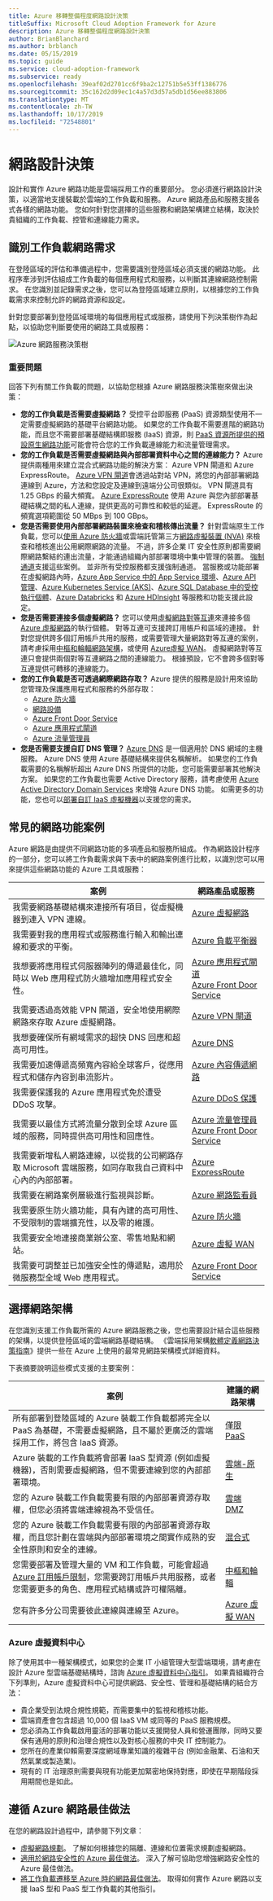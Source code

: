 ```yaml
---
title: Azure 移轉整備程度網路設計決策
titleSuffix: Microsoft Cloud Adoption Framework for Azure
description: Azure 移轉整備程度網路設計決策
author: BrianBlanchard
ms.author: brblanch
ms.date: 05/15/2019
ms.topic: guide
ms.service: cloud-adoption-framework
ms.subservice: ready
ms.openlocfilehash: 39eaf02d2701cc6f9ba2c12751b5e53ff1386776
ms.sourcegitcommit: 35c162d2d09ec1c4a57d3d57a5db1d56ee883806
ms.translationtype: MT
ms.contentlocale: zh-TW
ms.lasthandoff: 10/17/2019
ms.locfileid: "72548801"
---
```

# <a name="networking-design-decisions"></a>網路設計決策

設計和實作 Azure 網路功能是雲端採用工作的重要部分。 您必須進行網路設計決策，以適當地支援裝載於雲端的工作負載和服務。 Azure 網路產品和服務支援各式各樣的網路功能。 您如何針對您選擇的這些服務和網路架構建立結構，取決於貴組織的工作負載、控管和連線能力需求。

## <a name="identify-workload-networking-requirements"></a>識別工作負載網路需求

在登陸區域的評估和準備過程中，您需要識別登陸區域必須支援的網路功能。 此程序牽涉到評估組成工作負載的每個應用程式和服務，以判斷其連線網路控制需求。 在您識別並記錄需求之後，您可以為登陸區域建立原則，以根據您的工作負載需求來控制允許的網路資源和設定。

針對您要部署到登陸區域環境的每個應用程式或服務，請使用下列決策樹作為起點，以協助您判斷要使用的網路工具或服務：

![Azure 網路服務決策樹](../../_images/ready/network-decision-tree.png)

### <a name="key-questions"></a>重要問題

回答下列有關工作負載的問題，以協助您根據 Azure 網路服務決策樹來做出決策：

- **您的工作負載是否需要虛擬網路？** 受控平台即服務 (PaaS) 資源類型使用不一定需要虛擬網路的基礎平台網路功能。 如果您的工作負載不需要進階的網路功能，而且您不需要部署基礎結構即服務 (IaaS) 資源，則 [PaaS 資源所提供的預設原生網路功能](../../decision-guides/software-defined-network/paas-only.md)可能會符合您的工作負載連線能力和流量管理需求。
- **您的工作負載是否需要虛擬網路與內部部署資料中心之間的連線能力？** Azure 提供兩種用來建立混合式網路功能的解決方案： Azure VPN 閘道和 Azure ExpressRoute。 [Azure VPN 閘道](https://docs.microsoft.com/azure/vpn-gateway/vpn-gateway-about-vpngateways)會透過站對站 VPN，將您的內部部署網路連線到 Azure，方法和您設定及連線到遠端分公司很類似。 VPN 閘道具有 1.25 GBps 的最大頻寬。 [Azure ExpressRoute](https://docs.microsoft.com/azure/expressroute/expressroute-introduction) 使用 Azure 與您內部部署基礎結構之間的私人連線，提供更高的可靠性和較低的延遲。 ExpressRoute 的頻寬選項範圍從 50 MBps 到 100 GBps。
- **您是否需要使用內部部署網路裝置來檢查和稽核傳出流量？** 針對雲端原生工作負載，您可以[使用 Azure 防火牆](https://docs.microsoft.com/azure/firewall/overview)或雲端託管第三方[網路虛擬裝置 (NVA)](https://azure.microsoft.com/solutions/network-appliances) 來檢查和稽核進出公用網際網路的流量。 不過，許多企業 IT 安全性原則都需要網際網路繫結的連出流量，才能通過組織內部部署環境中集中管理的裝置。 [強制通道](https://docs.microsoft.com/azure/virtual-network/virtual-networks-udr-overview)支援這些案例。 並非所有受控服務都支援強制通道。 當服務或功能部署在虛擬網路內時，[Azure App Service 中的 App Service 環境](https://docs.microsoft.com/azure/app-service/environment/intro)、[Azure API 管理](https://docs.microsoft.com/azure/api-management/api-management-key-concepts)、[Azure Kubernetes Service (AKS)](https://docs.microsoft.com/azure/aks/intro-kubernetes)、[Azure SQL Database 中的受控執行個體](https://docs.microsoft.com/azure/sql-database/sql-database-managed-instance-index)、[Azure Databricks](https://docs.microsoft.com/azure/azure-databricks/what-is-azure-databricks) 和 [Azure HDInsight](https://docs.microsoft.com/azure/hdinsight) 等服務和功能支援此設定。
- **您是否需要連接多個虛擬網路？** 您可以使用[虛擬網路對等互連](https://docs.microsoft.com/azure/virtual-network/virtual-network-peering-overview)來連接多個 [Azure 虛擬網路](https://docs.microsoft.com/azure/virtual-network/virtual-networks-overview)的執行個體。 對等互連可支援跨訂用帳戶和區域的連接。 針對您提供跨多個訂用帳戶共用的服務，或需要管理大量網路對等互連的案例，請考慮採用[中樞和輪輻網路架構](../../decision-guides/software-defined-network/hub-spoke.md)，或使用 [Azure虛擬 WAN](https://docs.microsoft.com/azure/virtual-wan/virtual-wan-about)。 虛擬網路對等互連只會提供兩個對等互連網路之間的連線能力。 根據預設，它不會跨多個對等互連提供可轉移的連線能力。
- **您的工作負載是否可透過網際網路存取？** Azure 提供的服務是設計用來協助您管理及保護應用程式和服務的外部存取：
  - [Azure 防火牆](https://docs.microsoft.com/azure/firewall/overview)
  - [網路設備](https://azure.microsoft.com/solutions/network-appliances)
  - [Azure Front Door Service](https://docs.microsoft.com/azure/frontdoor/front-door-overview)
  - [Azure 應用程式閘道](https://docs.microsoft.com/azure/application-gateway)
  - [Azure 流量管理員](https://docs.microsoft.com/azure/traffic-manager/traffic-manager-overview)
- **您是否需要支援自訂 DNS 管理？** [Azure DNS](https://docs.microsoft.com/azure/dns/dns-overview) 是一個適用於 DNS 網域的主機服務。 Azure DNS 使用 Azure 基礎結構來提供名稱解析。 如果您的工作負載需要的名稱解析超出 Azure DNS 所提供的功能，您可能需要部署其他解決方案。 如果您的工作負載也需要 Active Directory 服務，請考慮使用 [Azure Active Directory Domain Services](https://docs.microsoft.com/azure/active-directory-domain-services/overview) 來增強 Azure DNS 功能。 如需更多的功能，您也可以[部署自訂 IaaS 虛擬機器](https://docs.microsoft.com/azure/virtual-network/virtual-networks-name-resolution-for-vms-and-role-instances)以支援您的需求。

## <a name="common-networking-scenarios"></a>常見的網路功能案例

Azure 網路是由提供不同網路功能的多項產品和服務所組成。 作為網路設計程序的一部分，您可以將工作負載需求與下表中的網路案例進行比較，以識別您可以用來提供這些網路功能的 Azure 工具或服務：

<!-- markdownlint-disable MD033 -->

| **案例** | **網路產品或服務** |
| --- | --- |
| 我需要網路基礎結構來連接所有項目，從虛擬機器到連入 VPN 連線。 | [Azure 虛擬網路](https://docs.microsoft.com/azure/virtual-network) |
| 我需要對我的應用程式或服務進行輸入和輸出連線和要求的平衡。 | [Azure 負載平衡器](https://docs.microsoft.com/azure/load-balancer) |
| 我想要將應用程式伺服器陣列的傳遞最佳化，同時以 Web 應用程式防火牆增加應用程式安全性。 | [Azure 應用程式閘道](https://docs.microsoft.com/azure/application-gateway) <br/>[Azure Front Door Service](https://docs.microsoft.com/azure/frontdoor) |
| 我需要透過高效能 VPN 閘道，安全地使用網際網路來存取 Azure 虛擬網路。 | [Azure VPN 閘道](https://docs.microsoft.com/azure/vpn-gateway) |
| 我想要確保所有網域需求的超快 DNS 回應和超高可用性。 | [Azure DNS](https://docs.microsoft.com/azure/dns) |
| 我需要加速傳遞高頻寬內容給全球客戶，從應用程式和儲存內容到串流影片。 | [Azure 內容傳遞網路](https://docs.microsoft.com/azure/cdn) |
| 我需要保護我的 Azure 應用程式免於遭受 DDoS 攻擊。 | [Azure DDoS 保護](https://docs.microsoft.com/azure/virtual-network/ddos-protection-overview) |
| 我需要以最佳方式將流量分散到全球 Azure 區域的服務，同時提供高可用性和回應性。 | [Azure 流量管理員](https://docs.microsoft.com/azure/traffic-manager)<br/>[Azure Front Door Service](https://docs.microsoft.com/azure/frontdoor) |
| 我需要新增私人網路連線，以從我的公司網路存取 Microsoft 雲端服務，如同存取我自己資料中心內的內部部署。 | [Azure ExpressRoute](https://docs.microsoft.com/azure/expressroute) |
| 我需要在網路案例層級進行監視與診斷。 | [Azure 網路監看員](https://docs.microsoft.com/azure/network-watcher) |
| 我需要原生防火牆功能，具有內建的高可用性、不受限制的雲端擴充性，以及零的維護。 | [Azure 防火牆](https://docs.microsoft.com/azure/firewall) |
| 我需要安全地連接商業辦公室、零售地點和網站。 | [Azure 虛擬 WAN](https://docs.microsoft.com/azure/virtual-wan) |
| 我需要可調整並已加強安全性的傳遞點，適用於微服務型全域 Web 應用程式。 | [Azure Front Door Service](https://docs.microsoft.com/azure/frontdoor) |

<!-- markdownlint-enable MD033 -->

## <a name="choose-a-networking-architecture"></a>選擇網路架構

在您識別支援工作負載所需的 Azure 網路服務之後，您也需要設計結合這些服務的架構，以提供登陸區域的雲端網路基礎結構。 《雲端採用架構[軟體定義網路決策指南](../../decision-guides/software-defined-network/index.md)》提供一些在 Azure 上使用的最常見網路架構模式詳細資料。

下表摘要說明這些模式支援的主要案例：

| **案例** | **建議的網路架構**
| --- | --- |
| 所有部署到登陸區域的 Azure 裝載工作負載都將完全以 PaaS 為基礎，不需要虛擬網路，且不屬於更廣泛的雲端採用工作，將包含 IaaS 資源。 | [僅限 PaaS](../../decision-guides/software-defined-network/paas-only.md) |
| Azure 裝載的工作負載將會部署 IaaS 型資源 (例如虛擬機器)，否則需要虛擬網路，但不需要連線到您的內部部署環境。 | [雲端-原生](../../decision-guides/software-defined-network/cloud-native.md) |
| 您的 Azure 裝載工作負載需要有限的內部部署資源存取權，但您必須將雲端連線視為不受信任。 | [雲端 DMZ](../../decision-guides/software-defined-network/cloud-dmz.md) |
| 您的 Azure 裝載工作負載需要有限的內部部署資源存取權，而且您計劃在雲端與內部部署環境之間實作成熟的安全性原則和安全的連線。 | [混合式](../../decision-guides/software-defined-network/hybrid.md) |
| 您需要部署及管理大量的 VM 和工作負載，可能會超過 [Azure 訂用帳戶限制](https://docs.microsoft.com/azure/azure-subscription-service-limits)，您需要跨訂用帳戶共用服務，或者您需要更多的角色、應用程式結構或許可權隔離。 | [中樞和輪輻](../../decision-guides/software-defined-network/hub-spoke.md) |
| 您有許多分公司需要彼此連線與連線至 Azure。 | [Azure 虛擬 WAN](https://docs.microsoft.com/azure/virtual-wan/virtual-wan-about) |

### <a name="azure-virtual-datacenter"></a>Azure 虛擬資料中心

除了使用其中一種架構模式，如果您的企業 IT 小組管理大型雲端環境，請考慮在設計 Azure 型雲端基礎結構時，諮詢 [Azure 虛擬資料中心指引](../../reference/vdc.md)。 如果貴組織符合下列準則，Azure 虛擬資料中心可提供網路、安全性、管理和基礎結構的結合方法：

- 貴企業受到法規合規性規範，而需要集中的監視和稽核功能。
- 雲端資產會包含超過 10,000 個 IaaS VM 或同等的 PaaS 服務規模。
- 您必須為工作負載啟用靈活的部署功能以支援開發人員和營運團隊，同時又要保有通用的原則和治理合規性以及對核心服務的中央 IT 控制能力。
- 您所在的產業仰賴需要深度網域專業知識的複雜平台 (例如金融業、石油和天然氣業或製造業)。
- 現有的 IT 治理原則需要與現有功能更加緊密地保持對應，即使在早期階段採用期間也是如此。

## <a name="follow-azure-networking-best-practices"></a>遵循 Azure 網路最佳做法

在您的網路設計過程中，請參閱下列文章：

- [虛擬網路規劃](https://docs.microsoft.com/azure/virtual-network/virtual-network-vnet-plan-design-arm?toc=https://docs.microsoft.com/azure/cloud-adoption-framework/toc.json&bc=https://docs.microsoft.com/azure/cloud-adoption-framework/_bread/toc.json)。 了解如何根據您的隔離、連線和位置需求規劃虛擬網路。
- [適用於網路安全性的 Azure 最佳做法](https://docs.microsoft.com/azure/security/azure-security-network-security-best-practices?toc=https://docs.microsoft.com/azure/cloud-adoption-framework/toc.json&bc=https://docs.microsoft.com/azure/cloud-adoption-framework/_bread/toc.json)。 深入了解可協助您增強網路安全性的 Azure 最佳做法。
- [將工作負載遷移至 Azure 時的網路最佳做法](https://docs.microsoft.com/azure/migrate/migrate-best-practices-networking?toc=https://docs.microsoft.com/azure/cloud-adoption-framework/toc.json&bc=https://docs.microsoft.com/azure/cloud-adoption-framework/_bread/toc.json)。 取得如何實作 Azure 網路以支援 IaaS 型和 PaaS 型工作負載的其他指引。
